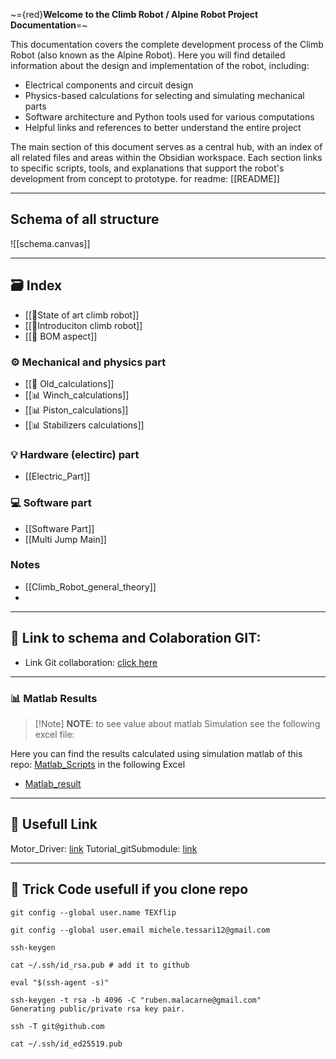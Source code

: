 ~={red}**Welcome to the Climb Robot / Alpine Robot Project Documentation**=~

This documentation covers the complete development process of the Climb Robot (also known as the Alpine Robot). Here you will find detailed information about the design and implementation of the robot, including:

- Electrical components and circuit design
- Physics-based calculations for selecting and simulating mechanical parts
- Software architecture and Python tools used for various computations
- Helpful links and references to better understand the entire project

The main section of this document serves as a central hub, with an index of all related files and areas within the Obsidian workspace. Each section links to specific scripts, tools, and explanations that support the robot's development from concept to prototype.
for readme: [[README]]

---
## Schema of all structure
![[schema.canvas]]

---
## 🗃️ Index 
- [[🧾State of art climb robot]]
- [[🧾Introduciton climb robot]]
- [[🧾 BOM aspect]]
### ⚙️ Mechanical and physics part
- [[🧮 Old_calculations]]
- [[📊 Winch_calculations]]
- [[📊 Piston_calculations]]
- [[📊 Stabilizers calculations]]
### 💡 Hardware (electirc) part
- [[Electric_Part]]
### 💻 Software part 
- [[Software Part]]
- [[Multi Jump Main]]

### Notes
 - [[Climb_Robot_general_theory]]
 - 
---
## 🔗 Link to schema and Colaboration GIT:

- Link Git collaboration:  [click here](https://github.com/MalaHard-RoboTech)
---

### 📊 Matlab Results
  
>[!Note] **NOTE**: to see value about matlab Simulation see the following excel file: 
  
 Here you can find the results calculated using simulation matlab of this repo: [Matlab_Scripts](https://github.com/MalaHard-RoboTech/Matlab_Scirpts)
in the following Excel
 - [Matlab_result](Misure_Matlab.xlsx)
 
 

---
## 🔗 Usefull Link

Motor_Driver: [link](https://www.youtube.com/watch?v=9UxTPxgvOAA)
Tutorial_gitSubmodule: [link](https://youtu.be/wTGIDDg0tK8?si=bb5k6O9tb5w0m2Zo)

--- 
## 🧾 Trick Code usefull if you clone repo

```
git config --global user.name TEXflip

git config --global user.email michele.tessari12@gmail.com

ssh-keygen

cat ~/.ssh/id_rsa.pub # add it to github

eval "$(ssh-agent -s)"

ssh-keygen -t rsa -b 4096 -C "ruben.malacarne@gmail.com"
Generating public/private rsa key pair.

ssh -T git@github.com

cat ~/.ssh/id_ed25519.pub
```